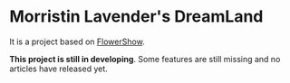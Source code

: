 # Morristin Lavender's DreamLand

It is a project based on [FlowerShow](https://github.com/flowershow/flowershow-cloud-template).

**This project is still in developing**. Some features are still missing and no articles have released yet.
